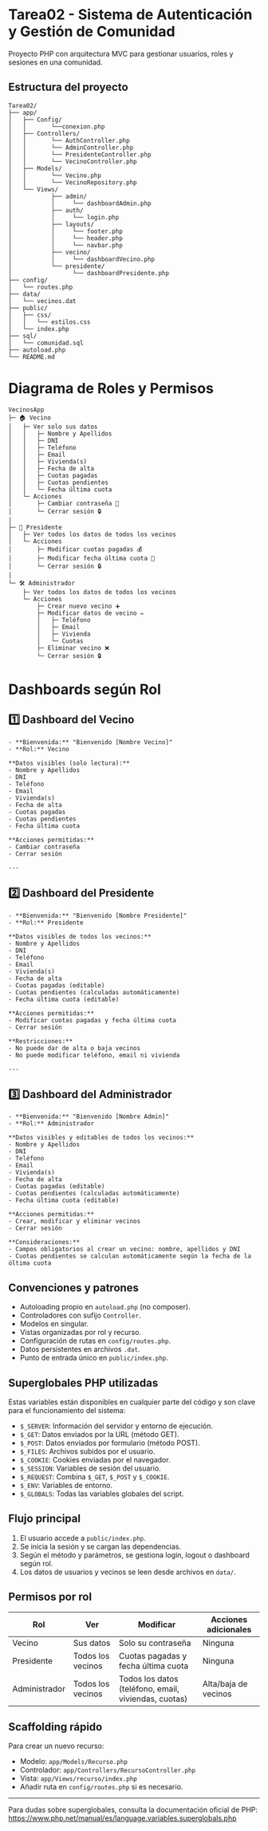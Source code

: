 
# Tarea02 - Sistema de Autenticación y Gestión de Comunidad

Proyecto PHP con arquitectura MVC para gestionar usuarios, roles y sesiones en una comunidad.

## Estructura del proyecto

```
Tarea02/
├── app/
│   ├── Config/
│   │       └──conexion.php
│   ├── Controllers/
│   │       └── AuthController.php
│   │       └── AdminController.php
│   │       └── PresidenteController.php
│   │       └── VecinoController.php
│   ├── Models/
│   │       └── Vecino.php
│   │       └── VecinoRepository.php
│   └── Views/
│           ├── admin/
│           │     └── dashboardAdmin.php
│           ├── auth/
│           │     └── login.php
│           ├── layouts/
│           │     └── footer.php
│           │     └── header.php
│           │     └── navbar.php
│           ├── vecino/
│           │     └── dashboardVecino.php
│           └── presidente/
│                 └── dashboardPresidente.php
├── config/
│   └── routes.php
├── data/
│   └── vecinos.dat
├── public/
│   ├── css/
│   │   └── estilos.css
│   └── index.php
├── sql/
│   └── comunidad.sql
├── autoload.php
└── README.md

```


# Diagrama de Roles y Permisos
```
VecinosApp
├─ 🏠 Vecino
│   ├─ Ver solo sus datos
│   │   ├─ Nombre y Apellidos
│   │   ├─ DNI
│   │   ├─ Teléfono
│   │   ├─ Email
│   │   ├─ Vivienda(s)
│   │   ├─ Fecha de alta
│   │   ├─ Cuotas pagadas
│   │   ├─ Cuotas pendientes
│   │   └─ Fecha última cuota
│   └─ Acciones
│       ├─ Cambiar contraseña 🔑
│       └─ Cerrar sesión 🔒
│
├─ 👑 Presidente
│   ├─ Ver todos los datos de todos los vecinos
│   └─ Acciones
│       ├─ Modificar cuotas pagadas 💰
│       ├─ Modificar fecha última cuota 📅
│       └─ Cerrar sesión 🔒
│
└─ 🛠️ Administrador
    ├─ Ver todos los datos de todos los vecinos
    └─ Acciones
        ├─ Crear nuevo vecino ➕
        ├─ Modificar datos de vecino ✏️
        │   ├─ Teléfono
        │   ├─ Email
        │   ├─ Vivienda
        │   └─ Cuotas
        ├─ Eliminar vecino ❌
        └─ Cerrar sesión 🔒

```



# Dashboards según Rol

## 1️⃣ Dashboard del Vecino
```
- **Bienvenida:** "Bienvenido [Nombre Vecino]"  
- **Rol:** Vecino

**Datos visibles (solo lectura):**
- Nombre y Apellidos
- DNI
- Teléfono
- Email
- Vivienda(s)
- Fecha de alta
- Cuotas pagadas
- Cuotas pendientes
- Fecha última cuota

**Acciones permitidas:**
- Cambiar contraseña
- Cerrar sesión

---

```

## 2️⃣ Dashboard del Presidente

```
- **Bienvenida:** "Bienvenido [Nombre Presidente]"  
- **Rol:** Presidente

**Datos visibles de todos los vecinos:**
- Nombre y Apellidos
- DNI
- Teléfono
- Email
- Vivienda(s)
- Fecha de alta
- Cuotas pagadas (editable)
- Cuotas pendientes (calculadas automáticamente)
- Fecha última cuota (editable)

**Acciones permitidas:**
- Modificar cuotas pagadas y fecha última cuota
- Cerrar sesión

**Restricciones:**
- No puede dar de alta o baja vecinos
- No puede modificar teléfono, email ni vivienda

---
```
## 3️⃣ Dashboard del Administrador
```
- **Bienvenida:** "Bienvenido [Nombre Admin]"  
- **Rol:** Administrador

**Datos visibles y editables de todos los vecinos:**
- Nombre y Apellidos
- DNI
- Teléfono
- Email
- Vivienda(s)
- Fecha de alta
- Cuotas pagadas (editable)
- Cuotas pendientes (calculadas automáticamente)
- Fecha última cuota (editable)

**Acciones permitidas:**
- Crear, modificar y eliminar vecinos
- Cerrar sesión

**Consideraciones:**
- Campos obligatorios al crear un vecino: nombre, apellidos y DNI
- Cuotas pendientes se calculan automáticamente según la fecha de la última cuota

```

## Convenciones y patrones
- Autoloading propio en `autoload.php` (no composer).
- Controladores con sufijo `Controller`.
- Modelos en singular.
- Vistas organizadas por rol y recurso.
- Configuración de rutas en `config/routes.php`.
- Datos persistentes en archivos `.dat`.
- Punto de entrada único en `public/index.php`.

## Superglobales PHP utilizadas
Estas variables están disponibles en cualquier parte del código y son clave para el funcionamiento del sistema:

- `$_SERVER`: Información del servidor y entorno de ejecución.
- `$_GET`: Datos enviados por la URL (método GET).
- `$_POST`: Datos enviados por formulario (método POST).
- `$_FILES`: Archivos subidos por el usuario.
- `$_COOKIE`: Cookies enviadas por el navegador.
- `$_SESSION`: Variables de sesión del usuario.
- `$_REQUEST`: Combina `$_GET`, `$_POST` y `$_COOKIE`.
- `$_ENV`: Variables de entorno.
- `$_GLOBALS`: Todas las variables globales del script.

## Flujo principal
1. El usuario accede a `public/index.php`.
2. Se inicia la sesión y se cargan las dependencias.
3. Según el método y parámetros, se gestiona login, logout o dashboard según rol.
4. Los datos de usuarios y vecinos se leen desde archivos en `data/`.

## Permisos por rol

| Rol          | Ver                        | Modificar                                 | Acciones adicionales                  |
|--------------|----------------------------|-------------------------------------------|---------------------------------------|
| Vecino       | Sus datos                  | Solo su contraseña                        | Ninguna                               |
| Presidente   | Todos los vecinos          | Cuotas pagadas y fecha última cuota        | Ninguna                               |
| Administrador| Todos los vecinos          | Todos los datos (teléfono, email, viviendas, cuotas) | Alta/baja de vecinos                 |

## Scaffolding rápido
Para crear un nuevo recurso:
- Modelo: `app/Models/Recurso.php`
- Controlador: `app/Controllers/RecursoController.php`
- Vista: `app/Views/recurso/index.php`
- Añadir ruta en `config/routes.php` si es necesario.

---
Para dudas sobre superglobales, consulta la documentación oficial de PHP: https://www.php.net/manual/es/language.variables.superglobals.php
